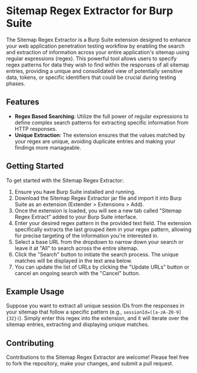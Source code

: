 # Sitemap Regex Extractor for Burp Suite

The Sitemap Regex Extractor is a Burp Suite extension designed to enhance your web application penetration testing workflow by enabling the search and extraction of information across your entire application's sitemap using regular expressions (regex). This powerful tool allows users to specify regex patterns for data they wish to find within the responses of all sitemap entries, providing a unique and consolidated view of potentially sensitive data, tokens, or specific identifiers that could be crucial during testing phases.

## Features

- **Regex Based Searching**: Utilize the full power of regular expressions to define complex search patterns for extracting specific information from HTTP responses.
- **Unique Extraction**: The extension ensures that the values matched by your regex are unique, avoiding duplicate entries and making your findings more manageable.

## Getting Started

To get started with the Sitemap Regex Extractor:

1. Ensure you have Burp Suite installed and running.
2. Download the Sitemap Regex Extractor jar file and import it into Burp Suite as an extension (Extender > Extensions > Add).
3. Once the extension is loaded, you will see a new tab called "Sitemap Regex Extract" added to your Burp Suite interface.
4. Enter your desired regex pattern in the provided text field. The extension specifically extracts the last grouped item in your regex pattern, allowing for precise targeting of the information you're interested in.
5. Select a base URL from the dropdown to narrow down your search or leave it at "All" to search across the entire sitemap.
6. Click the "Search" button to initiate the search process. The unique matches will be displayed in the text area below.
7. You can update the list of URLs by clicking the "Update URLs" button or cancel an ongoing search with the "Cancel" button.

## Example Usage

Suppose you want to extract all unique session IDs from the responses in your sitemap that follow a specific pattern (e.g., `sessionId=([a-zA-Z0-9]{32})`). Simply enter this regex into the extension, and it will iterate over the sitemap entries, extracting and displaying unique matches.

## Contributing

Contributions to the Sitemap Regex Extractor are welcome! Please feel free to fork the repository, make your changes, and submit a pull request.
